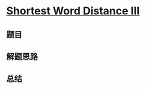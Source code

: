 # [Shortest Word Distance III](https://leetcode.com/problems/shortest-word-distance-iii/)

## 题目


## 解题思路


## 总结


